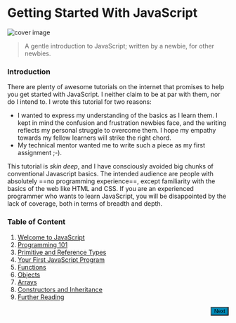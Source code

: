 # Getting Started With JavaScript
![cover image](https://github.com/datasouvik/getting_started_with_javascript/blob/master/Assets/download.png)    

> A gentle introduction to JavaScript; written by a newbie, for other newbies.

### Introduction
There are plenty of awesome tutorials on the internet that promises to help you get started with JavaScript. I neither claim to be at par with them, nor do I intend to. I wrote this tutorial for two reasons:
  - I wanted to express my understanding of the basics as I learn them. I kept in mind the confusion and frustration newbies face, and the writing reflects my personal struggle to overcome them. I hope my empathy towards my fellow learners will strike the right chord.
  - My technical mentor wanted me to write such a piece as my first assignment ;-).

This tutorial is _skin deep_, and I have consciously avoided big chunks of conventional Javascript basics. The intended audience are people with absolutely ==no programming experience==, except familiarity with the basics of the web like HTML and CSS. If you are an experienced programmer who wants to learn JavaScript, you will be disappointed by the lack of coverage, both in terms of breadth and depth.     

### Table of Content
  1. [Welcome to JavaScript]()
  2. [Programming 101]()
  3. [Primitive and Reference Types]()
  4. [Your First JavaScript Program]()
  5. [Functions]()
  6. [Objects]()
  7. [Arrays]()
  8. [Constructors and Inheritance]()
  9. [Further Reading]()

<html>
  <p>
    <input 
           type="button" 
           value="Next" 
           href=""
           style="float: right; 
                  background-color: #008CBA;
                  font-size: 12px;
                  font-color: white;
                  button-radius: 4px;">
  </p>
</html>
